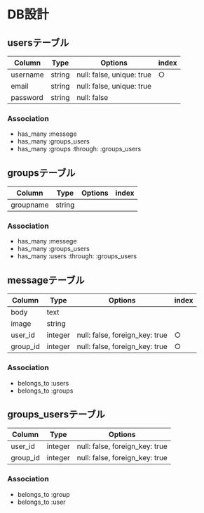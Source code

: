 # DB設計

## usersテーブル
|Column|Type|Options|index|
|------|----|-------|-----|
|username|string|null: false, unique: true|○|
|email|string|null: false, unique: true|
|password|string|null: false|

### Association
- has_many :messege
- has_many :groups_users
- has_many :groups :through: :groups_users

## groupsテーブル
|Column|Type|Options|index|
|------|----|-------|-----|
|groupname|string|

### Association
- has_many :messege
- has_many :groups_users
- has_many :users :through: :groups_users

## messageテーブル
|Column|Type|Options|index|
|------|----|-------|-----|
|body|text|
|image|string|
|user_id|integer|null: false, foreign_key: true|○|
|group_id|integer|null: false, foreign_key: true|○|

### Association
- belongs_to :users
- belongs_to :groups

## groups_usersテーブル

|Column|Type|Options|
|------|----|-------|
|user_id|integer|null: false, foreign_key: true|
|group_id|integer|null: false, foreign_key: true|

### Association
- belongs_to :group
- belongs_to :user